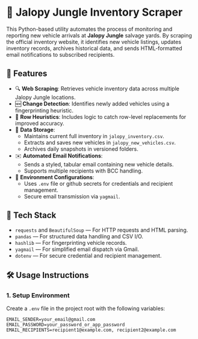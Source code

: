 # 🚗 Jalopy Jungle Inventory Scraper

This Python-based utility automates the process of monitoring and reporting new vehicle arrivals at **Jalopy Jungle** salvage yards. By scraping the official inventory website, it identifies new vehicle listings, updates inventory records, archives historical data, and sends HTML-formatted email notifications to subscribed recipients.

## 📌 Features

- 🔍 **Web Scraping**: Retrieves vehicle inventory data across multiple Jalopy Jungle locations.
- 🆕 **Change Detection**: Identifies newly added vehicles using a fingerprinting heuristic.
- 🧠 **Row Heuristics**: Includes logic to catch row-level replacements for improved accuracy.
- 📂 **Data Storage**:
  - Maintains current full inventory in `jalopy_inventory.csv`.
  - Extracts and saves new vehicles in `jalopy_new_vehicles.csv`.
  - Archives daily snapshots in versioned folders.
- ✉️ **Automated Email Notifications**:
  - Sends a styled, tabular email containing new vehicle details.
  - Supports multiple recipients with BCC handling.
- 🔐 **Environment Configurations**:
  - Uses `.env` file or github secrets for credentials and recipient management.
  - Secure email transmission via `yagmail`.

## 🧰 Tech Stack

- `requests` and `BeautifulSoup` — For HTTP requests and HTML parsing.
- `pandas` — For structured data handling and CSV I/O.
- `hashlib` — For fingerprinting vehicle records.
- `yagmail` — For simplified email dispatch via Gmail.
- `dotenv` — For secure credential and recipient management.

## 🛠️ Usage Instructions

### 1. Setup Environment

Create a `.env` file in the project root with the following variables:

```env
EMAIL_SENDER=your_email@gmail.com
EMAIL_PASSWORD=your_password_or_app_password
EMAIL_RECIPIENTS=recipient1@example.com, recipient2@example.com
